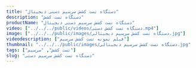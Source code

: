 ```yaml
---
title: "دستگاه تست کشش سرسیم دستی دیجیتال"
description: "دستگاه تست کشش"
productName: "دستگاه تست کشش سرسیم دستی دیجیتال"
video: ["../../../public/videos/دستگاه تست کشش دستی.mp4"]
image: ["../../../public/images/دستگاه تست کشش سرسیم دیجیتالی.jpg"]
videodescription: ["فیلم نمونه تست کشش سرسیم"]
thumbnail: "../../../public/images/دستگاه تست کشش سرسیم دیجیتالی.jpg"
tags: ["تست کشش", "سرسیم"]
slug: "دستگاه تست کشش سرسیم دستی"
---
```

